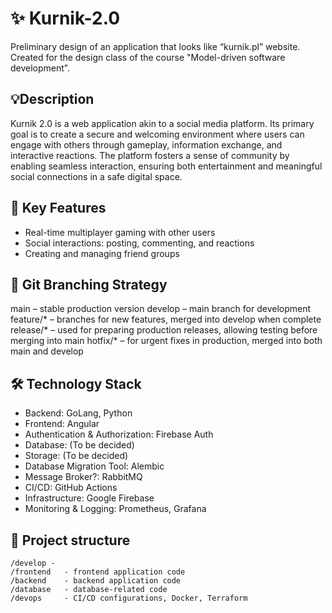 # ✨ Kurnik-2.0
Preliminary design of an application that looks like “kurnik.pl” website. Created for the design class of the course "Model-driven software development".

## 💡Description
Kurnik 2.0 is a web application akin to a social media platform. Its primary goal is to create a secure and welcoming environment where users can engage with others through gameplay, information exchange, and interactive reactions. The platform fosters a sense of community by enabling seamless interaction, ensuring both entertainment and meaningful social connections in a safe digital space.

## 🚀 Key Features
* Real-time multiplayer gaming with other users
* Social interactions: posting, commenting, and reactions
* Creating and managing friend groups

## 🌿 Git Branching Strategy
main – stable production version
develop – main branch for development
feature/* – branches for new features, merged into develop when complete
release/* – used for preparing production releases, allowing testing before merging into main
hotfix/* – for urgent fixes in production, merged into both main and develop

## 🛠️ Technology Stack
* Backend: GoLang, Python
* Frontend: Angular
* Authentication & Authorization: Firebase Auth
* Database: (To be decided)
* Storage: (To be decided)
* Database Migration Tool: Alembic
* Message Broker?: RabbitMQ
* CI/CD: GitHub Actions
* Infrastructure: Google Firebase
* Monitoring & Logging: Prometheus, Grafana

## 📂 Project structure
```
/develop - 
/frontend   - frontend application code  
/backend    - backend application code  
/database   - database-related code  
/devops     - CI/CD configurations, Docker, Terraform
```
